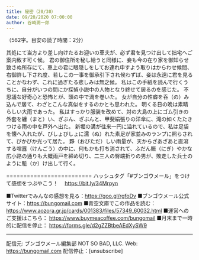 ```yaml
---
title: 秘密（20/30）
date: 09/20/2020 07:00:00
author: 谷崎潤一郎
---
```


（562字。目安の読了時間：2分）

其処にて当方より差し向けたるお迎いの車夫が、必ず君を見つけ出して拙宅へご案内致す可く候。
君の御住所を秘し給うと同様に、妾も今の在り家を御知らせ致さぬ所存にて、車上の君に眼隠しをしてお連れ申すよう取りはからわせ候間、右御許し下され度、若しこの一事を御承引下され候わずば、妾は永遠に君を見ることかなわず、これに過ぎたる悲しみは無之候。
私はこの手紙を読んで行くうちに、自分がいつの間にか探偵小説中の人物となり終せて居るのを感じた。
不思議な好奇心と恐怖とが、頭の中で渦を巻いた。
女が自分の性癖を呑（の）み込んで居て、わざとこんな真似をするのかとも思われた。
明くる日の晩は素晴らしい大雨であった。
私はすっかり服装を改めて、対の大島の上にゴム引きの外套を纏（まと）い、ざぶん、ざぶんと、甲斐絹張りの洋傘に、滝の如くたたきつける雨の中を戸外へ出た。
新堀の溝が往来一円に溢れているので、私は足袋を懐へ入れたが、びしょびしょに濡（ぬ）れた素足が家並みのランプに照らされて、ぴかぴか光って居た。
夥（おびただ）しい雨量が、天からざあざあと直瀉する喧囂（けんごう）の中に、何もかも打ち消されて、ふだん賑（にぎ）やかな広小路の通りも大概雨戸を締め切り、二三人の臀端折りの男が、敗走した兵士のように駈（か）け出して行く。

=========================
ハッシュタグ「#ブンゴウメール」をつけて感想をつぶやこう！　
https://bit.ly/34Mrpyn

■Twitterでみんなの感想を見る：https://goo.gl/rgfoDv
■ブンゴウメール公式サイト：https://bungomail.com
■青空文庫でこの作品を読む：https://www.aozora.gr.jp/cards/001383/files/57349_60032.html
■運営へのご支援はこちら： https://www.buymeacoffee.com/bungomail
■月末まで一時的に配信を停止： https://forms.gle/d2gZZBtbeAEdXySW9

-------
配信元: ブンゴウメール編集部
NOT SO BAD, LLC.
Web: https://bungomail.com
配信停止：[unsubscribe]

